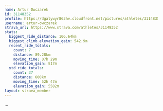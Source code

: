 ```yaml
---
name: Artur Owczarek
id: 31148352
profile: https://dgalywyr863hv.cloudfront.net/pictures/athletes/31148352/15906846/1/large.jpg
username: artur-owczarek
strava_url: https://www.strava.com/athletes/31148352
stats:
  biggest_ride_distance: 106.64km
  biggest_climb_elevation_gain: 542.9m
  recent_ride_totals:
    count: 7
    distance: 89.28km
    moving_time: 07h 29m
    elevation_gain: 817m
  ytd_ride_totals:
    count: 37
    distance: 600km
    moving_time: 52h 47m
    elevation_gain: 5582m
layout: strava_member
--- 
```

...
